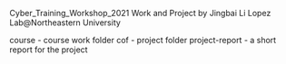 Cyber_Training_Workshop_2021
Work and Project by Jingbai Li
Lopez Lab@Northeastern University

course         - course work folder
cof            - project folder
project-report - a short report for the project
